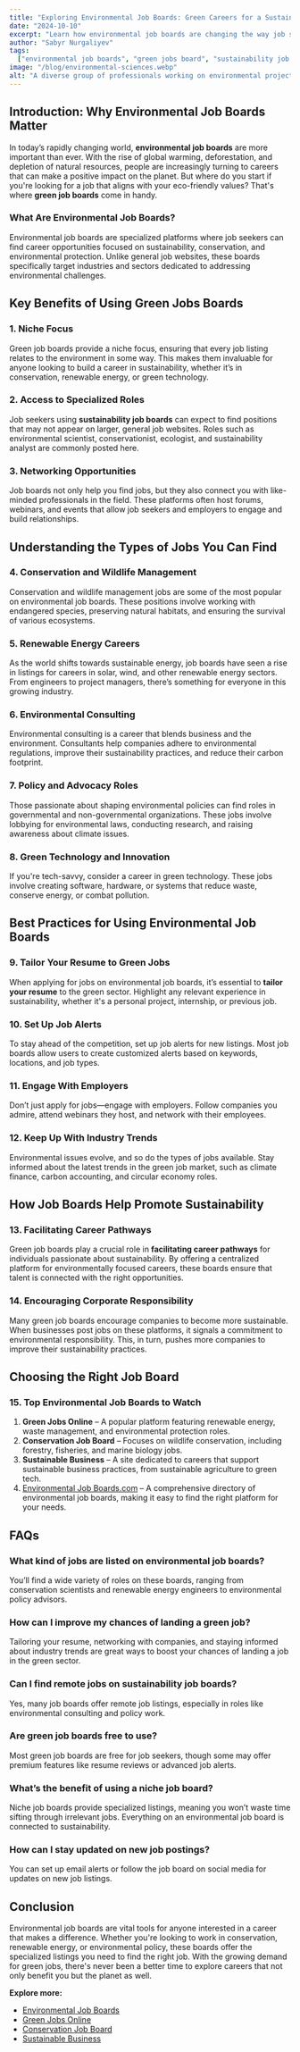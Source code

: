 ```yaml
---
title: "Exploring Environmental Job Boards: Green Careers for a Sustainable Future"
date: "2024-10-10"
excerpt: "Learn how environmental job boards are changing the way job seekers find careers in sustainability and the green sector."
author: "Sabyr Nurgaliyev"
tags:
  ["environmental job boards", "green jobs board", "sustainability job boards"]
image: "/blog/environmental-sciences.webp"
alt: "A diverse group of professionals working on environmental projects"
---
```


## Introduction: Why Environmental Job Boards Matter

In today’s rapidly changing world, **environmental job boards** are more important than ever. With the rise of global warming, deforestation, and depletion of natural resources, people are increasingly turning to careers that can make a positive impact on the planet. But where do you start if you're looking for a job that aligns with your eco-friendly values? That's where **green job boards** come in handy.

### What Are Environmental Job Boards?

Environmental job boards are specialized platforms where job seekers can find career opportunities focused on sustainability, conservation, and environmental protection. Unlike general job websites, these boards specifically target industries and sectors dedicated to addressing environmental challenges.

## Key Benefits of Using Green Jobs Boards

### 1. Niche Focus
Green job boards provide a niche focus, ensuring that every job listing relates to the environment in some way. This makes them invaluable for anyone looking to build a career in sustainability, whether it’s in conservation, renewable energy, or green technology.

### 2. Access to Specialized Roles
Job seekers using **sustainability job boards** can expect to find positions that may not appear on larger, general job websites. Roles such as environmental scientist, conservationist, ecologist, and sustainability analyst are commonly posted here.

### 3. Networking Opportunities
Job boards not only help you find jobs, but they also connect you with like-minded professionals in the field. These platforms often host forums, webinars, and events that allow job seekers and employers to engage and build relationships.

## Understanding the Types of Jobs You Can Find

### 4. Conservation and Wildlife Management
Conservation and wildlife management jobs are some of the most popular on environmental job boards. These positions involve working with endangered species, preserving natural habitats, and ensuring the survival of various ecosystems.

### 5. Renewable Energy Careers
As the world shifts towards sustainable energy, job boards have seen a rise in listings for careers in solar, wind, and other renewable energy sectors. From engineers to project managers, there’s something for everyone in this growing industry.

### 6. Environmental Consulting
Environmental consulting is a career that blends business and the environment. Consultants help companies adhere to environmental regulations, improve their sustainability practices, and reduce their carbon footprint.

### 7. Policy and Advocacy Roles
Those passionate about shaping environmental policies can find roles in governmental and non-governmental organizations. These jobs involve lobbying for environmental laws, conducting research, and raising awareness about climate issues.

### 8. Green Technology and Innovation
If you're tech-savvy, consider a career in green technology. These jobs involve creating software, hardware, or systems that reduce waste, conserve energy, or combat pollution.

## Best Practices for Using Environmental Job Boards

### 9. Tailor Your Resume to Green Jobs
When applying for jobs on environmental job boards, it’s essential to **tailor your resume** to the green sector. Highlight any relevant experience in sustainability, whether it's a personal project, internship, or previous job.

### 10. Set Up Job Alerts
To stay ahead of the competition, set up job alerts for new listings. Most job boards allow users to create customized alerts based on keywords, locations, and job types.

### 11. Engage With Employers
Don’t just apply for jobs—engage with employers. Follow companies you admire, attend webinars they host, and network with their employees.

### 12. Keep Up With Industry Trends
Environmental issues evolve, and so do the types of jobs available. Stay informed about the latest trends in the green job market, such as climate finance, carbon accounting, and circular economy roles.

## How Job Boards Help Promote Sustainability

### 13. Facilitating Career Pathways
Green job boards play a crucial role in **facilitating career pathways** for individuals passionate about sustainability. By offering a centralized platform for environmentally focused careers, these boards ensure that talent is connected with the right opportunities.

### 14. Encouraging Corporate Responsibility
Many green job boards encourage companies to become more sustainable. When businesses post jobs on these platforms, it signals a commitment to environmental responsibility. This, in turn, pushes more companies to improve their sustainability practices.

## Choosing the Right Job Board

### 15. Top Environmental Job Boards to Watch
1. **Green Jobs Online** – A popular platform featuring renewable energy, waste management, and environmental protection roles.
2. **Conservation Job Board** – Focuses on wildlife conservation, including forestry, fisheries, and marine biology jobs.
3. **Sustainable Business** – A site dedicated to careers that support sustainable business practices, from sustainable agriculture to green tech.
4. [Environmental Job Boards.com](https://www.environmentaljobboards.com/) – A comprehensive directory of environmental job boards, making it easy to find the right platform for your needs.

## FAQs

### What kind of jobs are listed on environmental job boards?
You’ll find a wide variety of roles on these boards, ranging from conservation scientists and renewable energy engineers to environmental policy advisors.

### How can I improve my chances of landing a green job?
Tailoring your resume, networking with companies, and staying informed about industry trends are great ways to boost your chances of landing a job in the green sector.

### Can I find remote jobs on sustainability job boards?
Yes, many job boards offer remote job listings, especially in roles like environmental consulting and policy work.

### Are green job boards free to use?
Most green job boards are free for job seekers, though some may offer premium features like resume reviews or advanced job alerts.

### What’s the benefit of using a niche job board?
Niche job boards provide specialized listings, meaning you won’t waste time sifting through irrelevant jobs. Everything on an environmental job board is connected to sustainability.

### How can I stay updated on new job postings?
You can set up email alerts or follow the job board on social media for updates on new job listings.

## Conclusion

Environmental job boards are vital tools for anyone interested in a career that makes a difference. Whether you're looking to work in conservation, renewable energy, or environmental policy, these boards offer the specialized listings you need to find the right job. With the growing demand for green jobs, there's never been a better time to explore careers that not only benefit you but the planet as well.

**Explore more:**

- [Environmental Job Boards](https://www.environmentaljobboards.com/)
- [Green Jobs Online](https://www.greenjobs.co.uk/)
- [Conservation Job Board](https://www.conservationjobboard.com/)
- [Sustainable Business](https://www.sustainablebusiness.com/)
